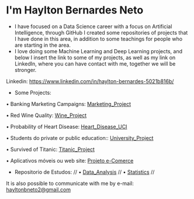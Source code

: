 

<!--
**hayltonbernardes22/hayltonbernardes22** is a ✨ _special_ ✨ repository because its `README.md` (this file) appears on your GitHub profile.

Here are some ideas to get you started:

- 🔭 I’m currently working on ...
- 🌱 I’m currently learning ...
- 👯 I’m looking to collaborate on ...
- 🤔 I’m looking for help with ...
- 💬 Ask me about ...
- 📫 How to reach me: ...
- 😄 Pronouns: ...
- ⚡ Fun fact: ...
-->

# **I'm Haylton Bernardes Neto**

- I have focused on a Data Science career with a focus on Artificial Intelligence, through GitHub I created some repositories of projects that I have done in this area, in addition to some teachings for people who are starting in the area.
- I love doing some Machine Learning and Deep Learning projects, and below I insert the link to some of my projects, as well as my link on LinkedIn, where you can have contact with me, together we will be stronger.

Linkedin: https://www.linkedin.com/in/haylton-bernardes-5021b816b/

- Some Projects:

• Banking Marketing Campaigns: 
[Marketing_Project](https://github.com/hayltonbernardes22/ProjectMarketing/blob/master/Marketing.ipynb)

• Red Wine Quality: 
[Wine_Project](https://github.com/hayltonbernardes22/Projetos_Classificacao/blob/main/Wine_Project/Wine_Project_2.0.ipynb)

• Probability of Heart Disease:
[Heart_Disease_UCI](https://github.com/hayltonbernardes22/Projects_Classification/blob/main/Heart_Disease_UCI_Project/Heart_Disease_UCI.ipynb)

• Students do private or public education:: 
[University_Project](https://github.com/hayltonbernardes22/Projects_Unsupervised_Learning/blob/main/University_Project/University_Project.ipynb)

• Survived of Titanic: 
[Titanic_Project](https://github.com/hayltonbernardes22/Projects_Classification/blob/main/Projeto_Titanic_Kaggle/Project_Titanic_2.0.ipynb)

• Aplicativos móveis ou web site: 
[Projeto e-Comerce](https://github.com/hayltonbernardes22/Projetos_Regressao/blob/main/Projeto_eComerce/Projeto_e_Comerce.ipynb)

- Repositorio de Estudos: //
• [Data_Analysis](https://github.com/hayltonbernardes22/Data_analysis_study) // 
• [Statistics](https://github.com/hayltonbernardes22/Data_analysis_study/tree/master/Python_Statistics) //

It is also possible to communicate with me by e-mail: hayltonbneto2@gmail.com
